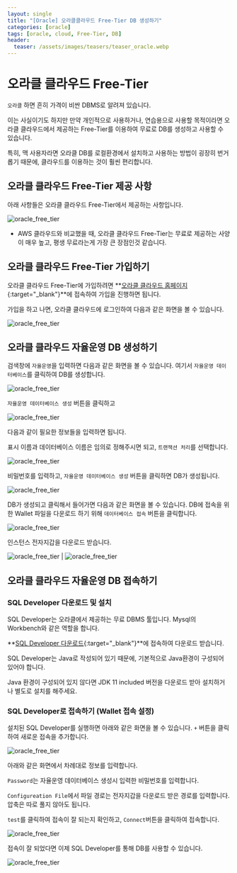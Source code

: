 ```yaml
---
layout: single
title: "[Oracle] 오라클클라우드 Free-Tier DB 생성하기"
categories: [oracle]
tags: [oracle, cloud, Free-Tier, DB]
header:
  teaser: /assets/images/teasers/teaser_oracle.webp
---
```


# 오라클 클라우드 Free-Tier

`오라클` 하면 흔히 가격이 비싼 DBMS로 알려져 있습니다.

이는 사실이기도 하지만 만약 개인적으로 사용하거나, 연습용으로 사용할 목적이라면 오라클 클라우드에서 제공하는 Free-Tier를 이용하여 무료로 DB를 생성하고 사용할 수 있습니다.

특히, 맥 사용자라면 오라클 DB를 로컬환경에서 설치하고 사용하는 방법이 굉장히 번거롭기 때문에, 클라우드를 이용하는 것이 훨씬 편리합니다.

## 오라클 클라우드 Free-Tier 제공 사항

아래 사항들은 오라클 클라우드 Free-Tier에서 제공하는 사항입니다.

![oracle_free_tier](/assets/images/2024/2024-02-27/01.png)

- AWS 클라우드와 비교했을 때, 오라클 클라우드 Free-Tier는 무료로 제공하는 사양이 매우 높고, 평생 무료라는게 가장 큰 장점인것 같습니다.

## 오라클 클라우드 Free-Tier 가입하기

오라클 클라우드 Free-Tier에 가입하려면 **[오라클 클라우드 홈페이지](https://www.oracle.com/kr/cloud/){:target="\_blank"}**에 접속하여 가입을 진행하면 됩니다.

가입을 하고 나면, 오라클 클라우드에 로그인하여 다음과 같은 화면을 볼 수 있습니다.

![oracle_free_tier](/assets/images/2024/2024-02-27/02.png)

## 오라클 클라우드 자율운영 DB 생성하기

검색창에 `자율운영`을 입력하면 다음과 같은 화면을 볼 수 있습니다. 여기서 `자율운영 데이터베이스`를 클릭하여 DB를 생성합니다.

![oracle_free_tier](/assets/images/2024/2024-02-27/03.png)

`자율운영 데이터베이스 생성` 버튼을 클릭하고

![oracle_free_tier](/assets/images/2024/2024-02-27/04.png)

다음과 같이 필요한 정보들을 입력하면 됩니다.

표시 이름과 데이터베이스 이름은 임의로 정해주시면 되고, `트랜잭션 처리`를 선택합니다.

![oracle_free_tier](/assets/images/2024/2024-02-27/05.png)

비밀번호를 입력하고, `자율운영 데이터베이스 생성` 버튼을 클릭하면 DB가 생성됩니다.

![oracle_free_tier](/assets/images/2024/2024-02-27/06.png)

DB가 생성되고 클릭해서 들어가면 다음과 같은 화면을 볼 수 있습니다.
DB에 접속을 위한 Wallet 파일을 다운로드 하기 위해 `데이터베이스 접속` 버튼을 클릭합니다.

![oracle_free_tier](/assets/images/2024/2024-02-27/07.png)

인스턴스 전자지갑을 다운로드 받습니다.

![oracle_free_tier](/assets/images/2024/2024-02-27/08.png) | ![oracle_free_tier](/assets/images/2024/2024-02-27/09.png)

## 오라클 클라우드 자율운영 DB 접속하기

### SQL Developer 다운로드 및 설치

SQL Developer는 오라클에서 제공하는 무료 DBMS 툴입니다. Mysql의 Workbench와 같은 역할을 합니다.

**[SQL Developer 다운로드](https://www.oracle.com/database/sqldeveloper/technologies/download/){:target="\_blank"}**에 접속하여 다운로드 받습니다.

SQL Developer는 Java로 작성되어 있기 때문에, 기본적으로 Java환경이 구성되어 있어야 합니다.

Java 환경이 구성되어 있지 않다면 JDK 11 included 버전을 다운로드 받아 설치하거나 별도로 설치를 해주세요.

### SQL Developer로 접속하기 (Wallet 접속 설정)

설치된 SQL Developer를 실행하면 아래와 같은 화면을 볼 수 있습니다. `+` 버튼을 클릭하여 새로운 접속을 추가합니다.

![oracle_free_tier](/assets/images/2024/2024-02-27/10.png)

아래와 같은 화면에서 차례대로 정보를 입력합니다.

`Password`는 자율운영 데이터베이스 생성시 입력한 비밀번호를 입력합니다.

`Configureation File`에서 파일 경로는 전자지갑을 다운로드 받은 경로를 입력합니다. 압축은 따로 풀지 않아도 됩니다.

`test`를 클릭하여 접속이 잘 되는지 확인하고, `Connect`버튼을 클릭하여 접속합니다.

![oracle_free_tier](/assets/images/2024/2024-02-27/11.png)

접속이 잘 되었다면 이제 SQL Developer를 통해 DB를 사용할 수 있습니다.

![oracle_free_tier](/assets/images/2024/2024-02-27/12.png)
